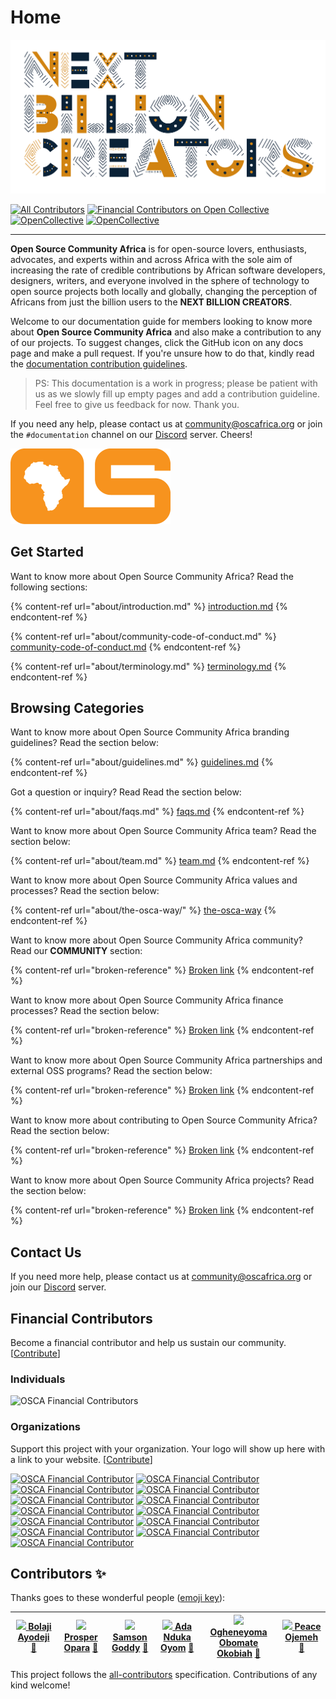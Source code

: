 # Home

![](.gitbook/assets/NXTBC.png)

[![All Contributors](https://img.shields.io/badge/all\_contributors-6-orange.svg?style=flat-square)](./#contributors-) [![Financial Contributors on Open Collective](https://opencollective.com/osca/all/badge.svg?label=financial+contributors)](https://opencollective.com/osca) [![OpenCollective](https://opencollective.com/osca/backers/badge.svg)](./#backers) [![OpenCollective](https://opencollective.com/osca/sponsors/badge.svg)](./#sponsors)

***

**Open Source Community Africa** is for open-source lovers, enthusiasts, advocates, and experts within and across Africa with the sole aim of increasing the rate of credible contributions by African software developers, designers, writers, and everyone involved in the sphere of technology to open source projects both locally and globally, changing the perception of Africans from just the billion users to the **NEXT BILLION CREATORS**.

Welcome to our documentation guide for members looking to know more about **Open Source Community Africa** and also make a contribution to any of our projects. To suggest changes, click the GitHub icon on any docs page and make a pull request. If you're unsure how to do that, kindly read the [documentation contribution guidelines](https://docs.oscafrica.org/\~/changes/xMDCL5DzAhhQl0q8bjTh/contributing/documentation/guidelines).

> PS: This documentation is a work in progress; please be patient with us as we slowly fill up empty pages and add a contribution guideline. Feel free to give us feedback for now. Thank you.

If you need any help, please contact us at [community@oscafrica.org](mailto:community@oscafrica.org) or join the `#documentation` channel on our [Discord](https://bit.ly/osca-discord) server. Cheers!

<div data-full-width="true">

<img src=".gitbook/assets/OSCA Logo_Colored.png" alt="" width="256">

</div>

## Get Started

Want to know more about Open Source Community Africa? Read the following sections:

{% content-ref url="about/introduction.md" %}
[introduction.md](about/introduction.md)
{% endcontent-ref %}

{% content-ref url="about/community-code-of-conduct.md" %}
[community-code-of-conduct.md](about/community-code-of-conduct.md)
{% endcontent-ref %}

{% content-ref url="about/terminology.md" %}
[terminology.md](about/terminology.md)
{% endcontent-ref %}

## Browsing Categories

Want to know more about Open Source Community Africa branding guidelines? Read the section below:

{% content-ref url="about/guidelines.md" %}
[guidelines.md](about/guidelines.md)
{% endcontent-ref %}

Got a question or inquiry? Read Read the section below:

{% content-ref url="about/faqs.md" %}
[faqs.md](about/faqs.md)
{% endcontent-ref %}

Want to know more about Open Source Community Africa team? Read the section below:

{% content-ref url="about/team.md" %}
[team.md](about/team.md)
{% endcontent-ref %}

Want to know more about Open Source Community Africa values and processes? Read the section below:

{% content-ref url="about/the-osca-way/" %}
[the-osca-way](about/the-osca-way/)
{% endcontent-ref %}

Want to know more about Open Source Community Africa community? Read our **COMMUNITY** section:

{% content-ref url="broken-reference" %}
[Broken link](broken-reference)
{% endcontent-ref %}

Want to know more about Open Source Community Africa finance processes? Read the section below:

{% content-ref url="broken-reference" %}
[Broken link](broken-reference)
{% endcontent-ref %}

Want to know more about Open Source Community Africa partnerships and external OSS programs? Read the section below:

{% content-ref url="broken-reference" %}
[Broken link](broken-reference)
{% endcontent-ref %}

Want to know more about contributing to Open Source Community Africa? Read the section below:

{% content-ref url="broken-reference" %}
[Broken link](broken-reference)
{% endcontent-ref %}

Want to know more about Open Source Community Africa projects? Read the section below:

{% content-ref url="broken-reference" %}
[Broken link](broken-reference)
{% endcontent-ref %}

## Contact Us

If you need more help, please contact us at [community@oscafrica.org](mailto:community@oscafrica.org) or join our [Discord](https://bit.ly/osca-discord) server.

## Financial Contributors

Become a financial contributor and help us sustain our community. \[[Contribute](https://opencollective.com/osca/contribute)]

### Individuals

![OSCA Financial Contributors](https://opencollective.com/osca/individuals.svg?width=900)

### Organizations

Support this project with your organization. Your logo will show up here with a link to your website. \[[Contribute](https://opencollective.com/osca/contribute)]

[![OSCA Financial Contributor](https://opencollective.com/osca/organization/0/avatar.svg)](https://opencollective.com/osca/organization/0/website) [![OSCA Financial Contributor](https://opencollective.com/osca/organization/1/avatar.svg)](https://opencollective.com/osca/organization/1/website) [![OSCA Financial Contributor](https://opencollective.com/osca/organization/2/avatar.svg)](https://opencollective.com/osca/organization/2/website) [![OSCA Financial Contributor](https://opencollective.com/osca/organization/3/avatar.svg)](https://opencollective.com/osca/organization/3/website) [![OSCA Financial Contributor](https://opencollective.com/osca/organization/4/avatar.svg)](https://opencollective.com/osca/organization/4/website) [![OSCA Financial Contributor](https://opencollective.com/osca/organization/5/avatar.svg)](https://opencollective.com/osca/organization/5/website) [![OSCA Financial Contributor](https://opencollective.com/osca/organization/6/avatar.svg)](https://opencollective.com/osca/organization/6/website) [![OSCA Financial Contributor](https://opencollective.com/osca/organization/7/avatar.svg)](https://opencollective.com/osca/organization/7/website) [![OSCA Financial Contributor](https://opencollective.com/osca/organization/8/avatar.svg)](https://opencollective.com/osca/organization/8/website) [![OSCA Financial Contributor](https://opencollective.com/osca/organization/9/avatar.svg)](https://opencollective.com/osca/organization/9/website) [![OSCA Financial Contributor](https://opencollective.com/osca/organization/10/avatar.svg)](https://opencollective.com/osca/organization/10/website) [![OSCA Financial Contributor](https://opencollective.com/osca/organization/11/avatar.svg)](https://opencollective.com/osca/organization/11/website) [![OSCA Financial Contributor](https://opencollective.com/osca/organization/12/avatar.svg)](https://opencollective.com/osca/organization/12/website)

## Contributors ✨

Thanks goes to these wonderful people ([emoji key](https://allcontributors.org/docs/en/emoji-key)):

| [![](https://avatars2.githubusercontent.com/u/30334776?v=4) **Bolaji Ayodeji**](https://bolajiayodeji.com) [📖](https://github.com/oscafrica/documentation/commits?author=BolajiAyodeji) | [![](https://avatars3.githubusercontent.com/u/30195980?v=4) **Prosper Opara**](https://kodekage.tech) [📖](https://github.com/oscafrica/documentation/commits?author=kodekage) | [![](https://avatars3.githubusercontent.com/u/6048601?v=4) **Samson Goddy**](http://samsongoddy.com) [📖](https://github.com/oscafrica/documentation/commits?author=samswag) | [![](https://avatars0.githubusercontent.com/u/13289217?v=4) **Ada Nduka Oyom**](http://medium.com/kolokodess) [📖](https://github.com/oscafrica/documentation/commits?author=Kolokodess) | [![](https://avatars0.githubusercontent.com/u/32799642?v=4) **Ogheneyoma Obomate Okobiah**](https://github.com/yomaokobiah) [📖](https://github.com/oscafrica/documentation/commits?author=yomaokobiah) | [![](https://avatars1.githubusercontent.com/u/30669761?v=4) **Peace Ojemeh**](http://peaceojemeh.com/) [📖](https://github.com/oscafrica/documentation/commits?author=perriefidelis) |
| ---------------------------------------------------------------------------------------------------------------------------------------------------------------------------------------- | ------------------------------------------------------------------------------------------------------------------------------------------------------------------------------ | ---------------------------------------------------------------------------------------------------------------------------------------------------------------------------- | ---------------------------------------------------------------------------------------------------------------------------------------------------------------------------------------- | ------------------------------------------------------------------------------------------------------------------------------------------------------------------------------------------------------- | ------------------------------------------------------------------------------------------------------------------------------------------------------------------------------------ |

This project follows the [all-contributors](https://github.com/all-contributors/all-contributors) specification. Contributions of any kind welcome!
